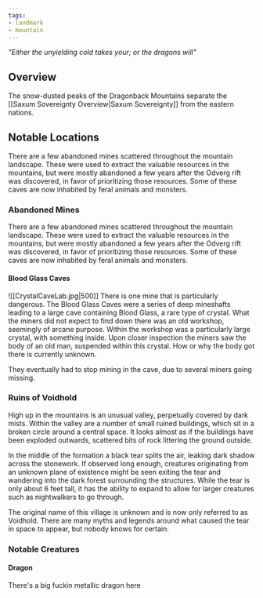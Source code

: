 ```yaml
---
tags:
- landmark
- mountain
---
```

*"Either the unyielding cold takes your; or the dragons will"*

## Overview
The snow-dusted peaks of the Dragonback Mountains separate the [[Saxum Sovereignty Overview|Saxum Sovereignty]] from the eastern nations.
## Notable Locations
There are a few abandoned mines scattered throughout the mountain landscape. These were used to extract the valuable resources in the mountains, but were mostly abandoned a few years after the Odverg rift was discovered, in favor of prioritizing those resources. Some of these caves are now inhabited by feral animals and monsters.
### Abandoned Mines
There are a few abandoned mines scattered throughout the mountain landscape. These were used to extract the valuable resources in the mountains, but were mostly abandoned a few years after the Odverg rift was discovered, in favor of prioritizing those resources. Some of these caves are now inhabited by feral animals and monsters.
#### Blood Glass Caves
![[CrystalCaveLab.jpg|500]]
There is one mine that is particularly dangerous. The Blood Glass Caves were a series of deep mineshafts leading to a large cave containing Blood Glass, a rare type of crystal. What the miners did not expect to find down there was an old workshop, seemingly of arcane purpose. Within the workshop was a particularly large crystal, with something inside. Upon closer inspection the miners saw the body of an old man, suspended within this crystal. How or why the body got there is currently unknown.

They eventually had to stop mining in the cave, due to several miners going missing.
### Ruins of Voidhold
High up in the mountains is an unusual valley, perpetually covered by dark mists. Within the valley are a number of small ruined buildings, which sit in a broken circle around a central space. It looks almost as if the buildings have been exploded outwards, scattered bits of rock littering the ground outside.

In the middle of the formation a black tear splits the air, leaking dark shadow across the stonework. If observed long enough, creatures originating from an unknown plane of existence might be seen exiting the tear and wandering into the dark forest surrounding the structures. While the tear is only about 6 feet tall, it has the ability to expand to allow for larger creatures such as nightwalkers to go through.

The original name of this village is unknown and is now only referred to as Voidhold. There are many myths and legends around what caused the tear in space to appear, but nobody knows for certain.
### Notable Creatures
#### Dragon
There's a big fuckin metallic dragon here